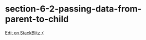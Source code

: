# section-6-2-passing-data-from-parent-to-child

[Edit on StackBlitz ⚡️](https://stackblitz.com/edit/section-6-2-passing-data-from-parent-to-child)
